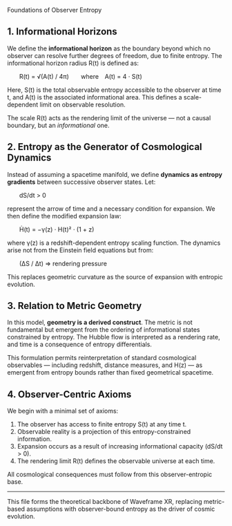 Foundations of Observer Entropy

## 1. Informational Horizons

We define the **informational horizon** as the boundary beyond which no observer can resolve further degrees of freedom, due to finite entropy. The informational horizon radius R(t) is defined as:

  R(t) = √(A(t) / 4π)  where A(t) = 4 · S(t)

Here, S(t) is the total observable entropy accessible to the observer at time t, and A(t) is the associated informational area. This defines a scale-dependent limit on observable resolution.

The scale R(t) acts as the rendering limit of the universe — not a causal boundary, but an _informational_ one.

## 2. Entropy as the Generator of Cosmological Dynamics

Instead of assuming a spacetime manifold, we define **dynamics as entropy gradients** between successive observer states. Let:

  dS/dt > 0

represent the arrow of time and a necessary condition for expansion. We then define the modified expansion law:

  Ḣ(t) = −γ(z) · H(t)² · (1 + z)

where γ(z) is a redshift-dependent entropy scaling function. The dynamics arise not from the Einstein field equations but from:

  (ΔS / Δt) ⇒ rendering pressure

This replaces geometric curvature as the source of expansion with entropic evolution.

## 3. Relation to Metric Geometry

In this model, **geometry is a derived construct**. The metric is not fundamental but emergent from the ordering of informational states constrained by entropy. The Hubble flow is interpreted as a rendering rate, and time is a consequence of entropy differentials.

This formulation permits reinterpretation of standard cosmological observables — including redshift, distance measures, and H(z) — as emergent from entropy bounds rather than fixed geometrical spacetime.

## 4. Observer-Centric Axioms

We begin with a minimal set of axioms:

1. The observer has access to finite entropy S(t) at any time t.
2. Observable reality is a projection of this entropy-constrained information.
3. Expansion occurs as a result of increasing informational capacity (dS/dt > 0).
4. The rendering limit R(t) defines the observable universe at each time.

All cosmological consequences must follow from this observer-entropic base.

---

This file forms the theoretical backbone of Waveframe XR, replacing metric-based assumptions with observer-bound entropy as the driver of cosmic evolution.
